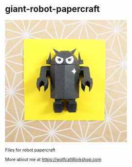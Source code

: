 # giant-robot-papercraft

![big boss](/images/giantRobot-papercraft.jpg)





Files for robot papercraft


More about me at https://wolfcatWorkshop.com
